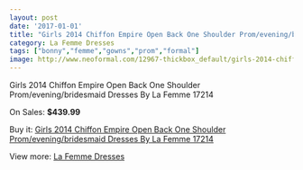 ```yaml
---
layout: post
date: '2017-01-01'
title: "Girls 2014 Chiffon Empire Open Back One Shoulder Prom/evening/bridesmaid Dresses By La Femme 17214"
category: La Femme Dresses
tags: ["bonny","femme","gowns","prom","formal"]
image: http://www.neoformal.com/12967-thickbox_default/girls-2014-chiffon-empire-open-back-one-shoulder-prom-evening-bridesmaid-dresses-by-la-femme-17214.jpg
---
```

Girls 2014 Chiffon Empire Open Back One Shoulder Prom/evening/bridesmaid Dresses By La Femme 17214

On Sales: **$439.99**
<a href="https://www.neoformal.com/en/la-femme-dresses-2014/4538-girls-2014-chiffon-empire-open-back-one-shoulder-prom-evening-bridesmaid-dresses-by-la-femme-17214.html"><amp-img layout="responsive" width="600" height="600" src="//www.neoformal.com/12967-thickbox_default/girls-2014-chiffon-empire-open-back-one-shoulder-prom-evening-bridesmaid-dresses-by-la-femme-17214.jpg" alt="Girls 2014 Chiffon Empire Open Back One Shoulder Prom/evening/bridesmaid Dresses By La Femme 17214 0" /></a>
<a href="https://www.neoformal.com/en/la-femme-dresses-2014/4538-girls-2014-chiffon-empire-open-back-one-shoulder-prom-evening-bridesmaid-dresses-by-la-femme-17214.html"><amp-img layout="responsive" width="600" height="600" src="//www.neoformal.com/12968-thickbox_default/girls-2014-chiffon-empire-open-back-one-shoulder-prom-evening-bridesmaid-dresses-by-la-femme-17214.jpg" alt="Girls 2014 Chiffon Empire Open Back One Shoulder Prom/evening/bridesmaid Dresses By La Femme 17214 1" /></a>
<a href="https://www.neoformal.com/en/la-femme-dresses-2014/4538-girls-2014-chiffon-empire-open-back-one-shoulder-prom-evening-bridesmaid-dresses-by-la-femme-17214.html"><amp-img layout="responsive" width="600" height="600" src="//www.neoformal.com/12969-thickbox_default/girls-2014-chiffon-empire-open-back-one-shoulder-prom-evening-bridesmaid-dresses-by-la-femme-17214.jpg" alt="Girls 2014 Chiffon Empire Open Back One Shoulder Prom/evening/bridesmaid Dresses By La Femme 17214 2" /></a>

Buy it: [Girls 2014 Chiffon Empire Open Back One Shoulder Prom/evening/bridesmaid Dresses By La Femme 17214](https://www.neoformal.com/en/la-femme-dresses-2014/4538-girls-2014-chiffon-empire-open-back-one-shoulder-prom-evening-bridesmaid-dresses-by-la-femme-17214.html "Girls 2014 Chiffon Empire Open Back One Shoulder Prom/evening/bridesmaid Dresses By La Femme 17214")

View more: [La Femme Dresses](https://www.neoformal.com/en/56-la-femme-dresses-2014 "La Femme Dresses")